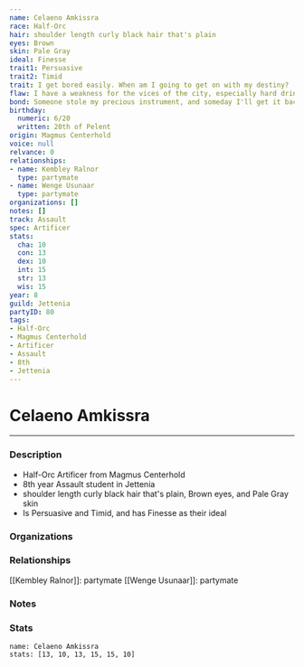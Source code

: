 ```yaml
---
name: Celaeno Amkissra
race: Half-Orc
hair: shoulder length curly black hair that's plain
eyes: Brown
skin: Pale Gray
ideal: Finesse
trait1: Persuasive
trait2: Timid
trait: I get bored easily. When am I going to get on with my destiny?
flaw: I have a weakness for the vices of the city, especially hard drink.
bond: Someone stole my precious instrument, and someday I'll get it back.
birthday:
  numeric: 6/20
  written: 20th of Pelent
origin: Magmus Centerhold
voice: null
relvance: 0
relationships:
- name: Kembley Ralnor
  type: partymate
- name: Wenge Usunaar
  type: partymate
organizations: []
notes: []
track: Assault
spec: Artificer
stats:
  cha: 10
  con: 13
  dex: 10
  int: 15
  str: 13
  wis: 15
year: 8
guild: Jettenia
partyID: 80
tags:
- Half-Orc
- Magmus Centerhold
- Artificer
- Assault
- 8th
- Jettenia
---
```

# Celaeno Amkissra
---
### Description
- Half-Orc Artificer from Magmus Centerhold
- 8th year Assault student in Jettenia
- shoulder length curly black hair that's plain, Brown eyes, and Pale Gray skin
- Is Persuasive and Timid, and has Finesse as their ideal

### Organizations

### Relationships
[[Kembley Ralnor]]: partymate
[[Wenge Usunaar]]: partymate

### Notes

### Stats
```statblock
name: Celaeno Amkissra
stats: [13, 10, 13, 15, 15, 10]
```